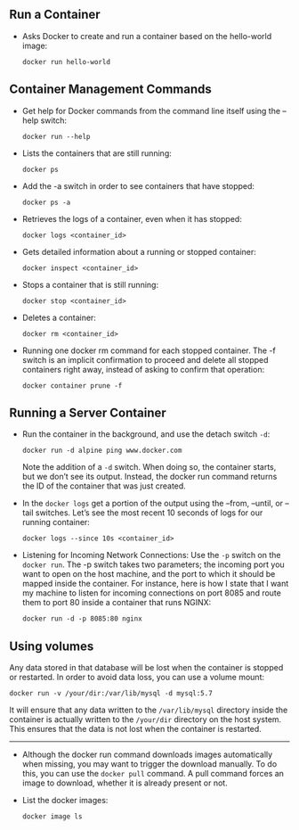 ## Run a Container

- Asks Docker to create and run a container based on the hello-world image:
  
  ```
  docker run hello-world
  ```

## Container Management Commands

- Get help for Docker commands from the command line itself using the –help switch:

  ```
  docker run --help
  ```

- Lists the containers that are still running:

  ```
  docker ps
  ```

- Add the -a switch in order to see containers that have stopped:

  ```
  docker ps -a
  ```

- Retrieves the logs of a container, even when it has stopped:

  ```
  docker logs <container_id>
  ```

- Gets detailed information about a running or stopped container:

  ```
  docker inspect <container_id>
  ```

- Stops a container that is still running:

  ```
  docker stop <container_id>
  ```

- Deletes a container:

  ```
  docker rm <container_id>
  ```

- Running one docker rm command for each stopped container. The -f switch is an implicit confirmation to proceed and delete all stopped containers right away,
  instead of asking to confirm that operation:

  ```
  docker container prune -f
  ```

## Running a Server Container

- Run the container in the background, and use the detach switch `-d`:

  ```
  docker run -d alpine ping www.docker.com
  ```
  Note the addition of a `-d` switch. When doing so, the container starts, but we don’t see its output. Instead, the docker run command returns the ID of the
  container that was just created.

- In the `docker logs` get a portion of the output using the –from, –until, or –tail switches. Let’s see the most recent 10 seconds of logs for our running container:

  ```
  docker logs --since 10s <container_id>
  ```

- Listening for Incoming Network Connections:
  Use the `-p` switch on the `docker run`. The -p switch takes two parameters; the incoming port you want to open on the host machine, and the port to which it
  should be mapped inside the container. For instance, here is how I state that I want my machine to listen for incoming connections on port 8085 and route
  them to port 80 inside a container that runs NGINX:

  ```
  docker run -d -p 8085:80 nginx
  ```

## Using volumes

Any data stored in that database will be lost when the container is stopped or restarted. In order to avoid data loss, you can use a volume mount:

```
docker run -v /your/dir:/var/lib/mysql -d mysql:5.7
```
It will ensure that any data written to the `/var/lib/mysql` directory inside the container is actually written to the `/your/dir` directory on the host system. 
This ensures that the data is not lost when the container is restarted.

--- ---

- Although the docker run command downloads images automatically when missing, you may want to trigger the download manually.
  To do this, you can use the `docker pull` command. A pull command forces an image to download, whether it is already present or not.

- List the docker images:

  ```
  docker image ls
  ```
